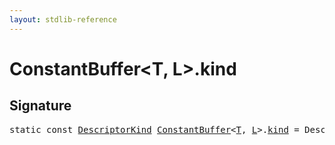 ```yaml
---
layout: stdlib-reference
---
```


# ConstantBuffer<T, L>.kind

## Signature
<pre>
<span class='code_keyword'>static</span> <span class='code_keyword'>const</span> <a href="../types/descriptorkind-0a/index" class="code_type">DescriptorKind</a> <a href="../types/constantbuffer-08/index" class="code_type">ConstantBuffer</a>&lt;<a href="../types/constantbuffer-08/index#typeparam-T" class="code_type">T</a>, <a href="../types/constantbuffer-08/index#typeparam-L" class="code_type">L</a>&gt;.<a href="kind" class="code_var">kind</a> = DescriptorKind\.Buffer;
</pre>

